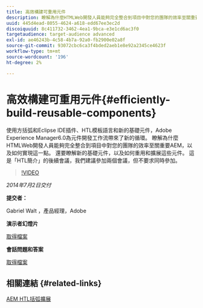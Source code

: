 ```yaml
---
title: 高效構建可重用元件
description: 瞭解為什麼HTMLWeb開發人員能夠完全整合到項目中對您的團隊的效率至關重要AEM，以及如何實現這一點。 還要瞭解新的基礎元件，以及如何重用和擴展這些元件。
uuid: 445d4ead-8055-4624-a618-edd67ee3ec2d
discoiquuid: 8c411732-3462-4ea1-9bca-e3e1cd6ac3f0
targetaudience: target-audience advanced
exl-id: ae46243b-4c58-4b7a-92a0-fb2900e02a8f
source-git-commit: 93072cbc6ca3f4bded2aeb1e8e92a2345ce4623f
workflow-type: tm+mt
source-wordcount: '196'
ht-degree: 2%

---
```


# 高效構建可重用元件{#efficiently-build-reusable-components}

使用方括弧和Eclipse IDE插件、HTL模板語言和新的基礎元件，Adobe Experience Manager6.0為元件開發工作流帶來了新的循環。 瞭解為什麼HTMLWeb開發人員能夠完全整合到項目中對您的團隊的效率至關重要AEM，以及如何實現這一點。 還要瞭解新的基礎元件，以及如何重用和擴展這些元件。 這是「HTL簡介」的後續會議，我們建議參加兩個會議，但不要求同時參加。

>[!VIDEO](https://video.tv.adobe.com/v/19503/?quality=9)

*2014年7月2日交付*

**提交者：**

Gabriel Walt ，產品經理，Adobe

**演示者幻燈片**

[取得檔案](assets/efficiently-build-reusable-components.pdf)

**會話問題和答案**

[取得檔案](assets/efficiently-build-reusable-components-q-a.pdf)

## 相關連結 {#related-links}

[AEM HTL括弧擴展](https://github.com/Adobe-Marketing-Cloud/aem-brackets-extension#AEM6#BeautifulMarkup)

<!--
[Get back to the Overview](https://helpx.adobe.com/experience-manager/kt/eseminars/gems/aem-index.html)
-->
